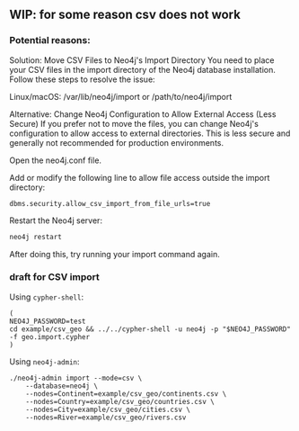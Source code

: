 
## WIP: for some reason csv does not work

### Potential reasons:

Solution: Move CSV Files to Neo4j's Import Directory
You need to place your CSV files in the import directory of the Neo4j database installation. Follow these steps to resolve the issue:

Linux/macOS: /var/lib/neo4j/import or /path/to/neo4j/import

Alternative: Change Neo4j Configuration to Allow External Access (Less Secure)
If you prefer not to move the files, you can change Neo4j's configuration to allow access to external directories. This is less secure and generally not recommended for production environments.

Open the neo4j.conf file.

Add or modify the following line to allow file access outside the import directory:

```
dbms.security.allow_csv_import_from_file_urls=true
```

Restart the Neo4j server:


```bash
neo4j restart
```

After doing this, try running your import command again.


### draft for CSV import

Using `cypher-shell`:

```
(
NEO4J_PASSWORD=test
cd example/csv_geo && ../../cypher-shell -u neo4j -p "$NEO4J_PASSWORD" -f geo.import.cypher
)
```

Using `neo4j-admin`:

```
./neo4j-admin import --mode=csv \
    --database=neo4j \
    --nodes=Continent=example/csv_geo/continents.csv \
    --nodes=Country=example/csv_geo/countries.csv \
    --nodes=City=example/csv_geo/cities.csv \
    --nodes=River=example/csv_geo/rivers.csv
```
